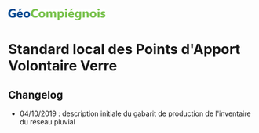 ![picto](/doc/img/geocompiegnois_2020_reduit_v2.png)

# Standard local des Points d'Apport Volontaire Verre

## Changelog

- 04/10/2019 : description initiale du gabarit de production de l'inventaire du réseau pluvial
